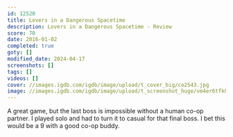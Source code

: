 ```yaml
---
id: 12520
title: Lovers in a Dangerous Spacetime
description: Lovers in a Dangerous Spacetime - Review
score: 70
date: 2016-01-02
completed: true
goty: []
modified_date: 2024-04-17
screenshots: []
tags: []
videos: []
cover: //images.igdb.com/igdb/image/upload/t_cover_big/co2543.jpg
image: //images.igdb.com/igdb/image/upload/t_screenshot_huge/vm4er6tfk04ebpkeks0h.jpg
---
```

A great game, but the last boss is impossible without a human co-op partner. I played solo and had to turn it to casual for that final boss. I bet this would be a 9 with a good co-op buddy.